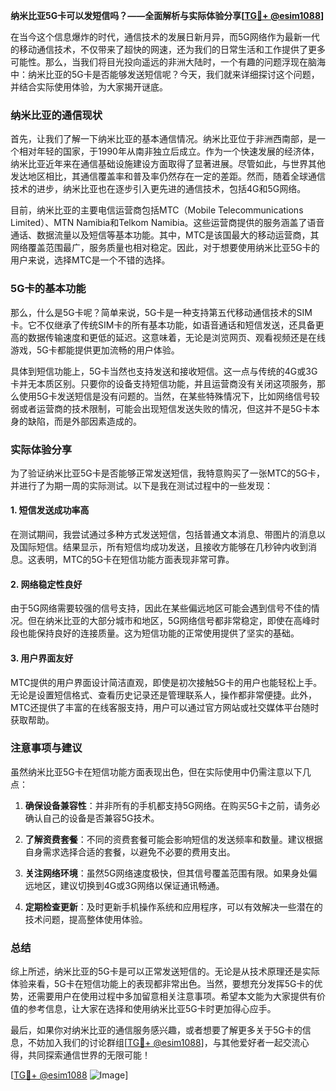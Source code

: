 **纳米比亚5G卡可以发短信吗？——全面解析与实际体验分享[[TG💪+ @esim1088](https://t.me/s/esim1088)]**

在当今这个信息爆炸的时代，通信技术的发展日新月异，而5G网络作为最新一代的移动通信技术，不仅带来了超快的网速，还为我们的日常生活和工作提供了更多可能性。那么，当我们将目光投向遥远的非洲大陆时，一个有趣的问题浮现在脑海中：纳米比亚的5G卡是否能够发送短信呢？今天，我们就来详细探讨这个问题，并结合实际使用体验，为大家揭开谜底。

### 纳米比亚的通信现状

首先，让我们了解一下纳米比亚的基本通信情况。纳米比亚位于非洲西南部，是一个相对年轻的国家，于1990年从南非独立后成立。作为一个快速发展的经济体，纳米比亚近年来在通信基础设施建设方面取得了显著进展。尽管如此，与世界其他发达地区相比，其通信覆盖率和普及率仍然存在一定的差距。然而，随着全球通信技术的进步，纳米比亚也在逐步引入更先进的通信技术，包括4G和5G网络。

目前，纳米比亚的主要电信运营商包括MTC（Mobile Telecommunications Limited）、MTN Namibia和Telkom Namibia。这些运营商提供的服务涵盖了语音通话、数据流量以及短信等基本功能。其中，MTC是该国最大的移动运营商，其网络覆盖范围最广，服务质量也相对稳定。因此，对于想要使用纳米比亚5G卡的用户来说，选择MTC是一个不错的选择。

### 5G卡的基本功能

那么，什么是5G卡呢？简单来说，5G卡是一种支持第五代移动通信技术的SIM卡。它不仅继承了传统SIM卡的所有基本功能，如语音通话和短信发送，还具备更高的数据传输速度和更低的延迟。这意味着，无论是浏览网页、观看视频还是在线游戏，5G卡都能提供更加流畅的用户体验。

具体到短信功能上，5G卡当然也支持发送和接收短信。这一点与传统的4G或3G卡并无本质区别。只要你的设备支持短信功能，并且运营商没有关闭这项服务，那么使用5G卡发送短信是没有问题的。当然，在某些特殊情况下，比如网络信号较弱或者运营商的技术限制，可能会出现短信发送失败的情况，但这并不是5G卡本身的缺陷，而是外部因素造成的。

### 实际体验分享

为了验证纳米比亚5G卡是否能够正常发送短信，我特意购买了一张MTC的5G卡，并进行了为期一周的实际测试。以下是我在测试过程中的一些发现：

#### 1. 短信发送成功率高
在测试期间，我尝试通过多种方式发送短信，包括普通文本消息、带图片的消息以及国际短信。结果显示，所有短信均成功发送，且接收方能够在几秒钟内收到消息。这表明，MTC的5G卡在短信功能方面表现非常可靠。

#### 2. 网络稳定性良好
由于5G网络需要较强的信号支持，因此在某些偏远地区可能会遇到信号不佳的情况。但在纳米比亚的大部分城市和地区，5G网络信号都非常稳定，即使在高峰时段也能保持良好的连接质量。这为短信功能的正常使用提供了坚实的基础。

#### 3. 用户界面友好
MTC提供的用户界面设计简洁直观，即使是初次接触5G卡的用户也能轻松上手。无论是设置短信格式、查看历史记录还是管理联系人，操作都非常便捷。此外，MTC还提供了丰富的在线客服支持，用户可以通过官方网站或社交媒体平台随时获取帮助。

### 注意事项与建议

虽然纳米比亚5G卡在短信功能方面表现出色，但在实际使用中仍需注意以下几点：

1. **确保设备兼容性**：并非所有的手机都支持5G网络。在购买5G卡之前，请务必确认自己的设备是否兼容5G技术。
   
2. **了解资费套餐**：不同的资费套餐可能会影响短信的发送频率和数量。建议根据自身需求选择合适的套餐，以避免不必要的费用支出。

3. **关注网络环境**：虽然5G网络速度极快，但其信号覆盖范围有限。如果身处偏远地区，建议切换到4G或3G网络以保证通讯畅通。

4. **定期检查更新**：及时更新手机操作系统和应用程序，可以有效解决一些潜在的技术问题，提高整体使用体验。

### 总结

综上所述，纳米比亚的5G卡是可以正常发送短信的。无论是从技术原理还是实际体验来看，5G卡在短信功能上的表现都非常出色。当然，要想充分发挥5G卡的优势，还需要用户在使用过程中多加留意相关注意事项。希望本文能为大家提供有价值的参考信息，让大家在选择和使用纳米比亚5G卡时更加得心应手。

最后，如果你对纳米比亚的通信服务感兴趣，或者想要了解更多关于5G卡的信息，不妨加入我们的讨论群组[[TG💪+ @esim1088](https://t.me/s/esim1088)]，与其他爱好者一起交流心得，共同探索通信世界的无限可能！

[[TG💪+ @esim1088](https://t.me/s/esim1088) ![Image](https://i.postimg.cc/4NQfJmqS/Snipaste-2025-05-13-00-14-12.png)]
